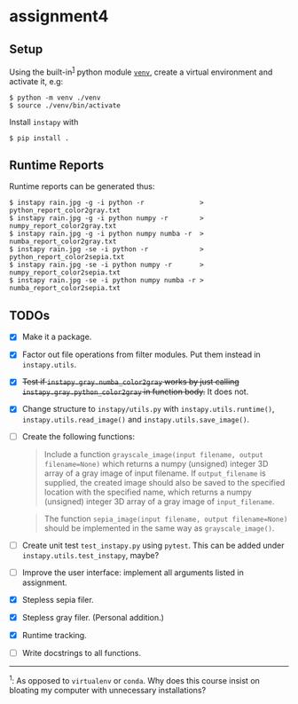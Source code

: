 # assignment4

## Setup

Using the built-in<sup>[1](#bloat)</sup> python module
[`venv`](https://docs.python.org/3/library/venv.html), create a virtual
environment and activate it, e.g:
```{=bash}
$ python -m venv ./venv
$ source ./venv/bin/activate
```
Install `instapy` with
```{=bash}
$ pip install .
```

## Runtime Reports

Runtime reports can be generated thus:
```{=bash}
$ instapy rain.jpg -g -i python -r              > python_report_color2gray.txt
$ instapy rain.jpg -g -i python numpy -r        > numpy_report_color2gray.txt
$ instapy rain.jpg -g -i python numpy numba -r  > numba_report_color2gray.txt
$ instapy rain.jpg -se -i python -r             > python_report_color2sepia.txt
$ instapy rain.jpg -se -i python numpy -r       > numpy_report_color2sepia.txt
$ instapy rain.jpg -se -i python numpy numba -r > numba_report_color2sepia.txt
```

## TODOs

- [x] Make it a package.
- [x] Factor out file operations from filter modules. Put them instead in
  `instapy.utils`.
- [x] ~~Test if `instapy.gray.numba_color2gray` works by just calling
  `instapy.gray.python_color2gray` in function body.~~ It does not.
- [x] Change structure to `instapy/utils.py` with `instapy.utils.runtime()`,
  `instapy.utils.read_image()` and `instapy.utils.save_image()`.
- [ ] Create the following functions:
  > Include a function `grayscale_image(input filename, output filename=None)`
  > which returns a numpy (unsigned) integer 3D array of a gray image of input
  > filename. If `output_filename` is supplied, the created image should also
  > be saved to the specified location with the specified name, which returns a
  > numpy (unsigned) integer 3D array of a gray image of `input_filename`.

  > The function `sepia_image(input filename, output filename=None)` should be
  > implemented in the same way as `grayscale_image()`.
- [ ] Create unit test `test_instapy.py` using `pytest`. This can be added
  under `instapy.utils.test_instapy`, maybe?
- [ ] Improve the user interface: implement all arguments listed in assignment.
- [x] Stepless sepia filer.
- [x] Stepless gray filer. (Personal addition.)
- [x] Runtime tracking.
- [ ] Write docstrings to all functions.

---

<sup><a name="bloat">1</a></sup>: As opposed to `virtualenv` or `conda`. Why does this course insist on
bloating my computer with unnecessary installations?
